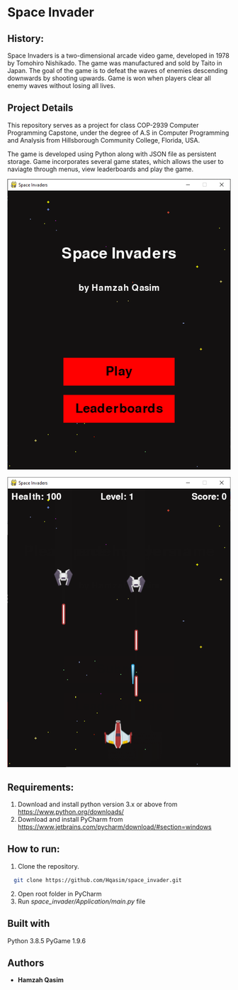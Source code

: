 # Space Invader

## History:
Space Invaders is a two-dimensional arcade video game, developed in 1978 by Tomohiro Nishikado. The game was manufactured and sold by Taito in Japan. The goal of the game is to defeat the waves of enemies descending downwards by shooting upwards. Game is won when players clear all enemy waves without losing all lives.

## Project Details
This repository serves as a project for class COP-2939 Computer Programming Capstone, under the degree of A.S in Computer Programming and Analysis from Hillsborough Community College, Florida, USA.

The game is developed using Python along with JSON file as persistent storage. Game incorporates several game states, which allows the user to naviagte through menus, view leaderboards and play the game.

![Space-Invader-Main-Menu](https://github.com/Hqasim/space_invader/blob/master/.idea/Main_menu.png?raw=true "Main Menu Screen Shot")

![Space-Inaver-Game-Active](https://github.com/Hqasim/space_invader/blob/master/.idea/game_active.png?raw=true "Game Active Screen Shot")

## Requirements:
1. Download and install python version 3.x or above from https://www.python.org/downloads/
2. Download and install PyCharm from https://www.jetbrains.com/pycharm/download/#section=windows

## How to run:
1. Clone the repository.
```bash
  git clone https://github.com/Hqasim/space_invader.git
```
2. Open root folder in PyCharm
3. Run *space_invader/Application/main.py* file

## Built with

Python 3.8.5
PyGame 1.9.6

## Authors

* **Hamzah Qasim**